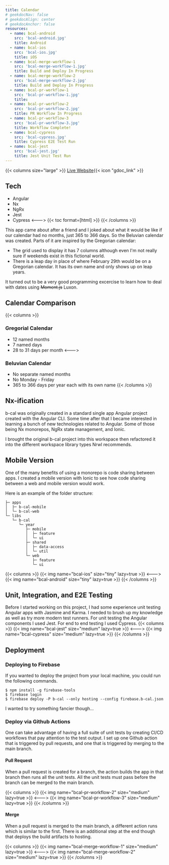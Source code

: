 ```yaml
---
title: Calendar
# geekdocNav: false
# geekdocAlign: center
# geekdocAnchor: false
resources:
  - name: bcal-android
    src: 'bcal-android.jpg'
    title: Android
  - name: bcal-ios
    src: 'bcal-ios.jpg'
    title: iOS
  - name: bcal-merge-workflow-1
    src: 'bcal-merge-workflow-1.jpg'
    title: Build and Deploy In Progress
  - name: bcal-merge-workflow-2
    src: 'bcal-merge-workflow-2.jpg'
    title: Build and Deploy In Progress
  - name: bcal-pr-workflow-1
    src: 'bcal-pr-workflow-1.jpg'
    title:
  - name: bcal-pr-workflow-2
    src: 'bcal-pr-workflow-2.jpg'
    title: PR Workflow In Progress
  - name: bcal-pr-workflow-3
    src: 'bcal-pr-workflow-3.jpg'
    title: Workflow Complete!
  - name: bcal-cypress
    src: 'bcal-cypress.jpg'
    title: Cypress E2E Test Run
  - name: bcal-jest
    src: 'bcal-jest.jpg'
    title: Jest Unit Test Run
---
```


{{< columns size="large" >}}
[Live Website](https://beluvian-calendar.web.app){{< icon "gdoc_link" >}}

## Tech

- Angular
- Nx
- NgRx
- Jest
- Cypress
  <--->
  {{< toc format=[html] >}}
  {{< /columns >}}

This app came about after a friend and I joked about what it would be like if our calendar had no months, just 365 to 366 days. So the Beluvian calendar was created. Parts of it are inspired by the Gregorian calendar:

- The grid used to display it has 7 columns although even I'm not really sure if weekends exist in this fictional world.
- There is a leap day in place of where February 29th would be on a Gregorian calendar. It has its own name and only shows up on leap years.

It turned out to be a very good programming excercise to learn how to deal with dates using ~~Moment.js~~ Luxon.

## Calendar Comparison

{{< columns >}}

### Gregorial Calendar

- 12 named months
- 7 named days
- 28 to 31 days per month
  <--->

### Beluvian Calendar

- No separate named months
- No Monday - Friday
- 365 to 366 days per year each with its own name
  {{< /columns >}}

## Nx-ification

b-cal was originally created in a standard single app Angular project created with the Angular CLI. Some time after that I became interested in learning a bunch of new technologies related to Angular. Some of those being Nx monorepos, NgRx state management, and Ionic.

I brought the original b-cal project into this workspace then refactored it into the different workspace library types Nrwl recommends.

## Mobile Version

One of the many benefits of using a monorepo is code sharing between apps. I created a mobile version with Ionic to see how code sharing between a web and mobile version would work.

Here is an example of the folder structure:

```
├─ apps
│  ├─ b-cal-mobile
│  └─ b-cal-web
└─ libs
   └─ b-cal
      └─ year
         ├─ mobile
         │  ├─ feature
         │  └─ ui
         ├─ shared
         │  ├─ data-access
         │  └─ util
         └─ web
            ├─ feature
            └─ ui
```

{{< columns >}}
{{< img name="bcal-ios" size="tiny" lazy=true >}}
<--->
{{< img name="bcal-android" size="tiny" lazy=true >}}
{{< /columns >}}

## Unit, Integration, and E2E Testing

Before I started working on this project, I had some experience unit testing Angular apps with Jasmine and Karma. I needed to brush up my knowledge as well as try more modern test runners. For unit testing the Angular components I used Jest. For end to end testing I used Cypress.
{{< columns >}}
{{< img name="bcal-jest" size="medium" lazy=true >}}
<--->
{{< img name="bcal-cypress" size="medium" lazy=true >}}
{{< /columns >}}

## Deployment

### Deploying to Firebase

If you wanted to deploy the project from your local machine, you could run the following commands.

```shell
$ npm install -g firebase-tools
$ firebase login
$ firebase deploy -P b-cal --only hosting --config firebase.b-cal.json
```

I wanted to try something fancier though...

### Deploy via Github Actions

One can take advantage of having a full suite of unit tests by creating CI/CD workflows that pay attention to the test output. I set up one Github action that is triggered by pull requests, and one that is triggered by merging to the main branch.

#### Pull Request

When a pull request is created for a branch, the action builds the app in that branch then runs all the unit tests. All the unit tests must pass before the branch can be merged to the main branch.

{{< columns >}}
{{< img name="bcal-pr-workflow-2" size="medium" lazy=true >}}
<--->
{{< img name="bcal-pr-workflow-3" size="medium" lazy=true >}}
{{< /columns >}}

#### Merge

When a pull request is merged to the main branch, a different action runs which is similar to the first. There is an additional step at the end though that deploys the build artifacts to hosting.

{{< columns >}}
{{< img name="bcal-merge-workflow-1" size="medium" lazy=true >}}
<--->
{{< img name="bcal-merge-workflow-2" size="medium" lazy=true >}}
{{< /columns >}}
